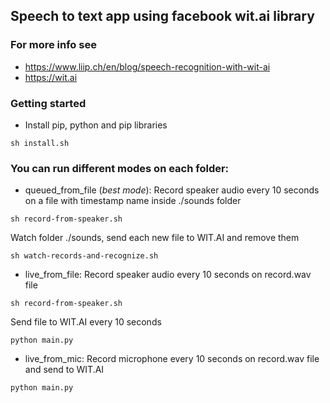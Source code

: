 ## Speech to text app using facebook wit.ai library
### For more info see
- https://www.liip.ch/en/blog/speech-recognition-with-wit-ai
- https://wit.ai

### Getting started
- Install pip, python and pip libraries
```
sh install.sh
```
### You can run different modes on each folder:
- queued_from_file (*best mode*):
Record speaker audio every 10 seconds on a file with timestamp name inside ./sounds folder
```
sh record-from-speaker.sh
```
Watch folder ./sounds, send each new file to WIT.AI and remove them
```
sh watch-records-and-recognize.sh
```

- live_from_file:
Record speaker audio every 10 seconds on record.wav file
```
sh record-from-speaker.sh
```
Send file to WIT.AI every 10 seconds
```
python main.py
```

- live_from_mic:
Record microphone every 10 seconds on record.wav file and send to WIT.AI
```
python main.py
```
